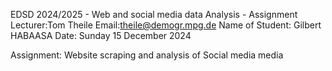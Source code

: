 EDSD 2024/2025 - Web and social media data Analysis - Assignment
Lecturer:Tom Theile
Email:theile@demogr.mpg.de
Name of Student: Gilbert HABAASA
Date: Sunday 15 December 2024

Assignment: Website scraping and analysis of Social media media
